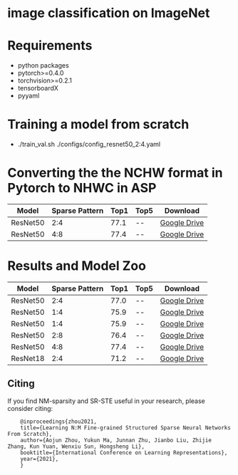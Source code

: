 # image classification on ImageNet

# Requirements

* python packages
* pytorch>=0.4.0
* torchvision>=0.2.1
* tensorboardX
* pyyaml


# Training a model from scratch

* ./train_val.sh ./configs/config_resnet50_2:4.yaml


# Converting the the **NCHW** format in Pytorch to **NHWC** in ASP

|     Model    | Sparse Pattern |    Top1 |         Top5  |   Download |
| ------------ | --- | ---------------|----------|---- |
| ResNet50 |  2:4 | 77.1 |--|[Google Drive](https://drive.google.com/file/d/15uBFc7-7PEpLQg6ZCUnXXVMDOSlCddsx/view)|
| ResNet50 |  4:8 | 77.4 |--|[Google Drive](https://drive.google.com/file/d/15uBFc7-7PEpLQg6ZCUnXXVMDOSlCddsx/view)|


# Results and Model Zoo

|     Model    | Sparse Pattern |    Top1 |         Top5  |   Download |
| ------------ | --- | ---------------|----------|------ |
| ResNet50 |  2:4 | 77.0 |--|[Google Drive](https://drive.google.com/file/d/1zARmlZDI_JWKEteEwNIjcZBGVEiEvWLc/view?usp=sharing)|
| ResNet50 |  1:4 | 75.9 |--|[Google Drive](https://drive.google.com/file/d/1TUvQg4-Y8RdEyTbiuojLWEH64xLLPszG/view?usp=sharing)|
| ResNet50 |  1:4 | 75.9 |--|[Google Drive](https://drive.google.com/file/d/1zARmlZDI_JWKEteEwNIjcZBGVEiEvWLc/view?usp=sharing)|
| ResNet50 |  2:8 | 76.4 |--|[Google Drive](https://drive.google.com/file/d/1zARmlZDI_JWKEteEwNIjcZBGVEiEvWLc/view?usp=sharing)|
| ResNet50 |  4:8 | 77.4 |--|[Google Drive](https://drive.google.com/file/d/1TUvQg4-Y8RdEyTbiuojLWEH64xLLPszG/view?usp=sharing)|
| ResNet18 |  2:4 | 71.2 |--|[Google Drive](https://drive.google.com/file/d/1zARmlZDI_JWKEteEwNIjcZBGVEiEvWLc/view?usp=sharing)|


## Citing 

If you find NM-sparsity and SR-STE useful in your research, please consider citing:

        @inproceedings{zhou2021,
        title={Learning N:M Fine-grained Structured Sparse Neural Networks From Scratch},
        author={Aojun Zhou, Yukun Ma, Junnan Zhu, Jianbo Liu, Zhijie Zhang, Kun Yuan, Wenxiu Sun, Hongsheng Li},
        booktitle={International Conference on Learning Representations},
        year={2021},
        }

